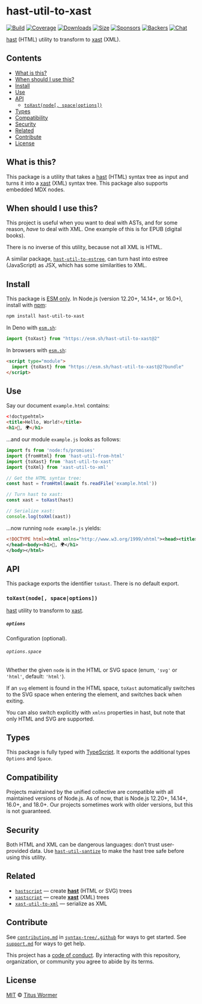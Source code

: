 # hast-util-to-xast

[![Build][build-badge]][build]
[![Coverage][coverage-badge]][coverage]
[![Downloads][downloads-badge]][downloads]
[![Size][size-badge]][size]
[![Sponsors][sponsors-badge]][collective]
[![Backers][backers-badge]][collective]
[![Chat][chat-badge]][chat]

[hast][] (HTML) utility to transform to [xast][] (XML).

## Contents

*   [What is this?](#what-is-this)
*   [When should I use this?](#when-should-i-use-this)
*   [Install](#install)
*   [Use](#use)
*   [API](#api)
    *   [`toXast(node[, space|options])`](#toxastnode-spaceoptions)
*   [Types](#types)
*   [Compatibility](#compatibility)
*   [Security](#security)
*   [Related](#related)
*   [Contribute](#contribute)
*   [License](#license)

## What is this?

This package is a utility that takes a [hast][] (HTML) syntax tree as input and
turns it into a [xast][] (XML) syntax tree.
This package also supports embedded MDX nodes.

## When should I use this?

This project is useful when you want to deal with ASTs, and for some reason,
*have* to deal with XML.
One example of this is for EPUB (digital books).

There is no inverse of this utility, because not all XML is HTML.

A similar package, [`hast-util-to-estree`][hast-util-to-estree], can turn
hast into estree (JavaScript) as JSX, which has some similarities to XML.

## Install

This package is [ESM only][esm].
In Node.js (version 12.20+, 14.14+, or 16.0+), install with [npm][]:

```sh
npm install hast-util-to-xast
```

In Deno with [`esm.sh`][esmsh]:

```js
import {toXast} from "https://esm.sh/hast-util-to-xast@2"
```

In browsers with [`esm.sh`][esmsh]:

```html
<script type="module">
  import {toXast} from "https://esm.sh/hast-util-to-xast@2?bundle"
</script>
```

## Use

Say our document `example.html` contains:

```html
<!doctypehtml>
<title>Hello, World!</title>
<h1>👋, 🌍</h1>
```

…and our module `example.js` looks as follows:

```js
import fs from 'node:fs/promises'
import {fromHtml} from 'hast-util-from-html'
import {toXast} from 'hast-util-to-xast'
import {toXml} from 'xast-util-to-xml'

// Get the HTML syntax tree:
const hast = fromHtml(await fs.readFile('example.html'))

// Turn hast to xast:
const xast = toXast(hast)

// Serialize xast:
console.log(toXml(xast))
```

…now running `node example.js` yields:

```xml
<!DOCTYPE html><html xmlns="http://www.w3.org/1999/xhtml"><head><title>Hello, World!</title>
</head><body><h1>👋, 🌍</h1>
</body></html>
```

## API

This package exports the identifier `toXast`.
There is no default export.

### `toXast(node[, space|options])`

[hast][] utility to transform to [xast][].

##### `options`

Configuration (optional).

###### `options.space`

Whether the given `node` is in the HTML or SVG space (enum, `'svg'` or `'html'`,
default: `'html'`).

If an `svg` element is found in the HTML space, `toXast` automatically switches
to the SVG space when entering the element, and switches back when exiting.

You can also switch explicitly with `xmlns` properties in hast, but note that
only HTML and SVG are supported.

## Types

This package is fully typed with [TypeScript][].
It exports the additional types `Options` and `Space`.

## Compatibility

Projects maintained by the unified collective are compatible with all maintained
versions of Node.js.
As of now, that is Node.js 12.20+, 14.14+, 16.0+, and 18.0+.
Our projects sometimes work with older versions, but this is not guaranteed.

## Security

Both HTML and XML can be dangerous languages: don’t trust user-provided data.
Use [`hast-util-santize`][hast-util-sanitize] to make the hast tree safe before
using this utility.

## Related

*   [`hastscript`][h]
    — create **[hast][]** (HTML or SVG) trees
*   [`xastscript`][x]
    — create **[xast][]** (XML) trees
*   [`xast-util-to-xml`](https://github.com/syntax-tree/xast-util-to-xml)
    — serialize as XML

## Contribute

See [`contributing.md`][contributing] in [`syntax-tree/.github`][health] for
ways to get started.
See [`support.md`][support] for ways to get help.

This project has a [code of conduct][coc].
By interacting with this repository, organization, or community you agree to
abide by its terms.

## License

[MIT][license] © [Titus Wormer][author]

<!-- Definitions -->

[build-badge]: https://github.com/syntax-tree/hast-util-to-xast/workflows/main/badge.svg

[build]: https://github.com/syntax-tree/hast-util-to-xast/actions

[coverage-badge]: https://img.shields.io/codecov/c/github/syntax-tree/hast-util-to-xast.svg

[coverage]: https://codecov.io/github/syntax-tree/hast-util-to-xast

[downloads-badge]: https://img.shields.io/npm/dm/hast-util-to-xast.svg

[downloads]: https://www.npmjs.com/package/hast-util-to-xast

[size-badge]: https://img.shields.io/bundlephobia/minzip/hast-util-to-xast.svg

[size]: https://bundlephobia.com/result?p=hast-util-to-xast

[sponsors-badge]: https://opencollective.com/unified/sponsors/badge.svg

[backers-badge]: https://opencollective.com/unified/backers/badge.svg

[collective]: https://opencollective.com/unified

[chat-badge]: https://img.shields.io/badge/chat-discussions-success.svg

[chat]: https://github.com/syntax-tree/unist/discussions

[npm]: https://docs.npmjs.com/cli/install

[esm]: https://gist.github.com/sindresorhus/a39789f98801d908bbc7ff3ecc99d99c

[esmsh]: https://esm.sh

[typescript]: https://www.typescriptlang.org

[license]: license

[author]: https://wooorm.com

[health]: https://github.com/syntax-tree/.github

[contributing]: https://github.com/syntax-tree/.github/blob/main/contributing.md

[support]: https://github.com/syntax-tree/.github/blob/main/support.md

[coc]: https://github.com/syntax-tree/.github/blob/main/code-of-conduct.md

[hast]: https://github.com/syntax-tree/hast

[xast]: https://github.com/syntax-tree/xast

[hast-util-sanitize]: https://github.com/syntax-tree/hast-util-sanitize

[h]: https://github.com/syntax-tree/hastscript

[x]: https://github.com/syntax-tree/xastscript

[hast-util-to-estree]: https://github.com/syntax-tree/hast-util-to-estree
